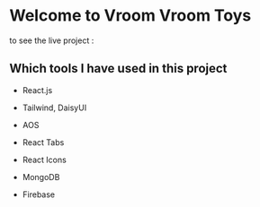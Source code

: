 # Welcome to Vroom Vroom Toys

to see the live project : 

## Which tools I have used in this project
  *  React.js

  * Tailwind, DaisyUI

  * AOS

  * React Tabs

  * React Icons

  * MongoDB 

  * Firebase
